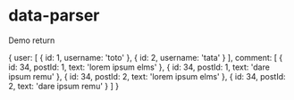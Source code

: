 # data-parser


Demo return 

{ 
  user: [ 
    { id: 1, username: 'toto' },
    { id: 2, username: 'tata' } 
  ],
  comment: 
  [ { id: 34, postId: 1, text: 'lorem ipsum elms' },
     { id: 34, postId: 1, text: 'dare ipsum remu' },
     { id: 34, postId: 2, text: 'lorem ipsum elms' },
     { id: 34, postId: 2, text: 'dare ipsum remu' }
  ]
}
